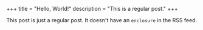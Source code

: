 +++
title = "Hello, World!"
description = "This is a regular post."
+++

This post is just a regular post. It doesn't have an `enclosure` in the RSS
feed.
